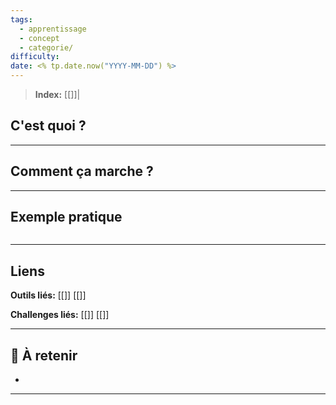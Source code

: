 ```yaml
---
tags:
  - apprentissage
  - concept
  - categorie/
difficulty: 
date: <% tp.date.now("YYYY-MM-DD") %>
---
```


> **Index:** [[]]|
##  C'est quoi ?


---

##  Comment ça marche ?


---

##  Exemple pratique

```bash

```

---

##  Liens

**Outils liés:** [[]] [[]]

**Challenges liés:** [[]] [[]]

---

## 📝 À retenir
- 

---
